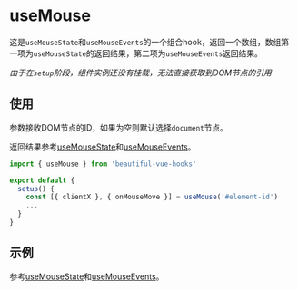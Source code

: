 # useMouse

这是`useMouseState`和`useMouseEvents`的一个组合hook，返回一个数组，数组第一项为`useMouseState`的返回结果，第二项为`useMouseEvents`返回结果。

*由于在`setup`阶段，组件实例还没有挂载，无法直接获取到DOM节点的引用*

## 使用

参数接收DOM节点的ID，如果为空则默认选择`document`节点。

返回结果参考[useMouseState](/useMouseState/)和[useMouseEvents](useMouseEvents/)。

```javascript
import { useMouse } from 'beautiful-vue-hooks'

export default {
  setup() {
    const [{ clientX }, { onMouseMove }] = useMouse('#element-id')
    ...
  }
}
```

## 示例

参考[useMouseState](/useMouseState/#示例)和[useMouseEvents](useMouseEvents/#示例)。
